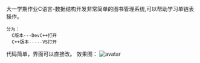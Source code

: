 大一学期作业C语言-数据结构开发非常简单的图书管理系统,可以帮助学习单链表操作。
```
分为：
  C版本---DevC++打开
  C++版本-----VS打开
```
代码简单，界面可以直接改。
效果图：
![avatar](https://github.com/yhonker/C-BookSystem/blob/master/capture/c1.png)
